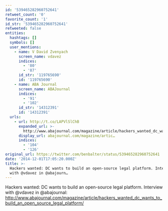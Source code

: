 ```yaml
---
id: '539465282960752641'
retweet_count: '0'
favorite_count: '1'
id_str: '539465282960752641'
retweeted: false
entities:
  hashtags: []
  symbols: []
  user_mentions:
    - name: V David Zvenyach
      screen_name: vdavez
      indices:
        - '80'
        - '87'
      id_str: '119765690'
      id: '119765690'
    - name: ABA Journal
      screen_name: ABAJournal
      indices:
        - '91'
        - '102'
      id_str: '14312391'
      id: '14312391'
  urls:
    - url: http://t.co/LAPVlSlChB
      expanded_url: >-
        http://www.abajournal.com/magazine/article/hackers_wanted_dc_wants_to_build_an_open_source_legal_platform/
      display_url: abajournal.com/magazine/artic…
      indices:
        - '104'
        - '126'
original_url: https://twitter.com/benbalter/status/539465282960752641
date: '2014-12-01T17:05:20.000Z'
title: >-
  Hackers wanted: DC wants to build an open-source legal platform. Interview
  with @vdavez in @abajourn…
---
```


Hackers wanted: DC wants to build an open-source legal platform. Interview with @vdavez in @abajournal: http://www.abajournal.com/magazine/article/hackers_wanted_dc_wants_to_build_an_open_source_legal_platform/